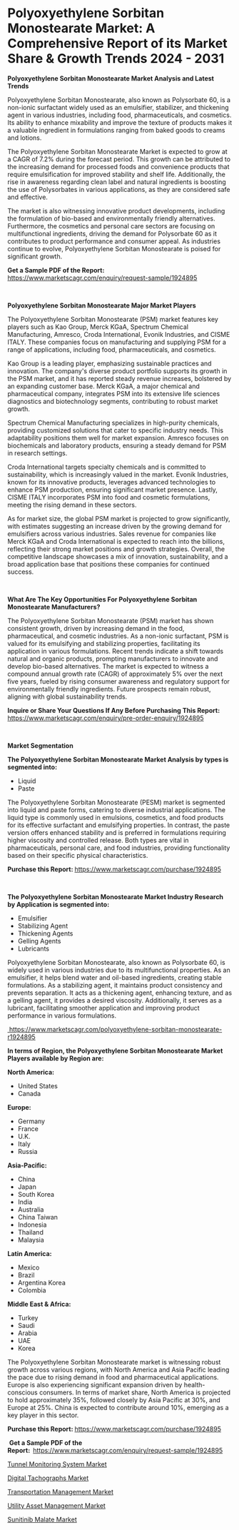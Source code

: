 <p><h1>Polyoxyethylene Sorbitan Monostearate Market: A Comprehensive Report of its Market Share & Growth Trends 2024 - 2031</h1></p><p><strong>Polyoxyethylene Sorbitan Monostearate Market Analysis and Latest Trends</strong></p>
<p><p>Polyoxyethylene Sorbitan Monostearate, also known as Polysorbate 60, is a non-ionic surfactant widely used as an emulsifier, stabilizer, and thickening agent in various industries, including food, pharmaceuticals, and cosmetics. Its ability to enhance mixability and improve the texture of products makes it a valuable ingredient in formulations ranging from baked goods to creams and lotions.</p><p>The Polyoxyethylene Sorbitan Monostearate Market is expected to grow at a CAGR of 7.2% during the forecast period. This growth can be attributed to the increasing demand for processed foods and convenience products that require emulsification for improved stability and shelf life. Additionally, the rise in awareness regarding clean label and natural ingredients is boosting the use of Polysorbates in various applications, as they are considered safe and effective.</p><p>The market is also witnessing innovative product developments, including the formulation of bio-based and environmentally friendly alternatives. Furthermore, the cosmetics and personal care sectors are focusing on multifunctional ingredients, driving the demand for Polysorbate 60 as it contributes to product performance and consumer appeal. As industries continue to evolve, Polyoxyethylene Sorbitan Monostearate is poised for significant growth.</p></p>
<p><strong>Get a Sample PDF of the Report:&nbsp;</strong> <a href="https://www.marketscagr.com/enquiry/request-sample/1924895?utm_campaign=1186&utm_medium=2&utm_source=Github&utm_content=ia&utm_term=24102024&utm_id=polyoxyethylene-sorbitan-monostearate">https://www.marketscagr.com/enquiry/request-sample/1924895</a></p>
<p>&nbsp;</p>
<p><strong>Polyoxyethylene Sorbitan Monostearate Major Market Players</strong></p>
<p><p>The Polyoxyethylene Sorbitan Monostearate (PSM) market features key players such as Kao Group, Merck KGaA, Spectrum Chemical Manufacturing, Amresco, Croda International, Evonik Industries, and CISME ITALY. These companies focus on manufacturing and supplying PSM for a range of applications, including food, pharmaceuticals, and cosmetics.</p><p>Kao Group is a leading player, emphasizing sustainable practices and innovation. The company's diverse product portfolio supports its growth in the PSM market, and it has reported steady revenue increases, bolstered by an expanding customer base. Merck KGaA, a major chemical and pharmaceutical company, integrates PSM into its extensive life sciences diagnostics and biotechnology segments, contributing to robust market growth.</p><p>Spectrum Chemical Manufacturing specializes in high-purity chemicals, providing customized solutions that cater to specific industry needs. This adaptability positions them well for market expansion. Amresco focuses on biochemicals and laboratory products, ensuring a steady demand for PSM in research settings.</p><p>Croda International targets specialty chemicals and is committed to sustainability, which is increasingly valued in the market. Evonik Industries, known for its innovative products, leverages advanced technologies to enhance PSM production, ensuring significant market presence. Lastly, CISME ITALY incorporates PSM into food and cosmetic formulations, meeting the rising demand in these sectors.</p><p>As for market size, the global PSM market is projected to grow significantly, with estimates suggesting an increase driven by the growing demand for emulsifiers across various industries. Sales revenue for companies like Merck KGaA and Croda International is expected to reach into the billions, reflecting their strong market positions and growth strategies. Overall, the competitive landscape showcases a mix of innovation, sustainability, and a broad application base that positions these companies for continued success.</p></p>
<p>&nbsp;</p>
<p><strong>What Are The Key Opportunities For Polyoxyethylene Sorbitan Monostearate Manufacturers?</strong></p>
<p><p>The Polyoxyethylene Sorbitan Monostearate (PSM) market has shown consistent growth, driven by increasing demand in the food, pharmaceutical, and cosmetic industries. As a non-ionic surfactant, PSM is valued for its emulsifying and stabilizing properties, facilitating its application in various formulations. Recent trends indicate a shift towards natural and organic products, prompting manufacturers to innovate and develop bio-based alternatives. The market is expected to witness a compound annual growth rate (CAGR) of approximately 5% over the next five years, fueled by rising consumer awareness and regulatory support for environmentally friendly ingredients. Future prospects remain robust, aligning with global sustainability trends.</p></p>
<p><strong>Inquire or Share Your Questions If Any Before Purchasing This Report:</strong> <a href="https://www.marketscagr.com/enquiry/pre-order-enquiry/1924895?utm_campaign=1186&utm_medium=2&utm_source=Github&utm_content=ia&utm_term=24102024&utm_id=polyoxyethylene-sorbitan-monostearate">https://www.marketscagr.com/enquiry/pre-order-enquiry/1924895</a></p>
<p>&nbsp;</p>
<p><strong>Market Segmentation</strong></p>
<p><strong>The Polyoxyethylene Sorbitan Monostearate Market Analysis by types is segmented into:</strong></p>
<p><ul><li>Liquid</li><li>Paste</li></ul></p>
<p><p>The Polyoxyethylene Sorbitan Monostearate (PESM) market is segmented into liquid and paste forms, catering to diverse industrial applications. The liquid type is commonly used in emulsions, cosmetics, and food products for its effective surfactant and emulsifying properties. In contrast, the paste version offers enhanced stability and is preferred in formulations requiring higher viscosity and controlled release. Both types are vital in pharmaceuticals, personal care, and food industries, providing functionality based on their specific physical characteristics.</p></p>
<p><strong>Purchase this Report:&nbsp;</strong><a href="https://www.marketscagr.com/purchase/1924895?utm_campaign=1186&utm_medium=2&utm_source=Github&utm_content=ia&utm_term=24102024&utm_id=polyoxyethylene-sorbitan-monostearate">https://www.marketscagr.com/purchase/1924895</a></p>
<p>&nbsp;</p>
<p><strong>The Polyoxyethylene Sorbitan Monostearate Market Industry Research by Application is segmented into:</strong></p>
<p><ul><li>Emulsifier</li><li>Stabilizing Agent</li><li>Thickening Agents</li><li>Gelling Agents</li><li>Lubricants</li></ul></p>
<p><p>Polyoxyethylene Sorbitan Monostearate, also known as Polysorbate 60, is widely used in various industries due to its multifunctional properties. As an emulsifier, it helps blend water and oil-based ingredients, creating stable formulations. As a stabilizing agent, it maintains product consistency and prevents separation. It acts as a thickening agent, enhancing texture, and as a gelling agent, it provides a desired viscosity. Additionally, it serves as a lubricant, facilitating smoother application and improving product performance in various formulations.</p></p>
<p><a href="https://www.marketscagr.com/polyoxyethylene-sorbitan-monostearate-r1924895?utm_campaign=1186&utm_medium=2&utm_source=Github&utm_content=ia&utm_term=24102024&utm_id=polyoxyethylene-sorbitan-monostearate">&nbsp;https://www.marketscagr.com/polyoxyethylene-sorbitan-monostearate-r1924895</a></p>
<p><strong>In terms of Region, the Polyoxyethylene Sorbitan Monostearate Market Players available by Region are:</strong></p>
<p>
    <p> <strong> North America: </strong>
        <ul>
            <li>United States</li>
            <li>Canada</li>
        </ul>
        </p> 
    <p> <strong> Europe: </strong>
        <ul>
            <li>Germany</li>
            <li>France</li>
            <li>U.K.</li>
            <li>Italy</li>
            <li>Russia</li>
        </ul>
        </p> 
    <p> <strong> Asia-Pacific: </strong>
        <ul>
            <li>China</li>
            <li>Japan</li>
            <li>South Korea</li>
            <li>India</li>
            <li>Australia</li>
            <li>China Taiwan</li>
            <li>Indonesia</li>
            <li>Thailand</li>
            <li>Malaysia</li>
        </ul>
        </p> 
    <p> <strong> Latin America: </strong>
        <ul>
            <li>Mexico</li>
            <li>Brazil</li>
            <li>Argentina Korea</li>
            <li>Colombia</li>
        </ul>
        </p> 
    <p> <strong> Middle East & Africa: </strong>
        <ul>
            <li>Turkey</li>
            <li>Saudi</li>
            <li>Arabia</li>
            <li>UAE</li>
            <li>Korea</li>
        </ul>
    </p>
    </p>
<p><p>The Polyoxyethylene Sorbitan Monostearate market is witnessing robust growth across various regions, with North America and Asia Pacific leading the pace due to rising demand in food and pharmaceutical applications. Europe is also experiencing significant expansion driven by health-conscious consumers. In terms of market share, North America is projected to hold approximately 35%, followed closely by Asia Pacific at 30%, and Europe at 25%. China is expected to contribute around 10%, emerging as a key player in this sector.</p></p>
<p><strong>Purchase this Report: </strong><a href="https://www.marketscagr.com/purchase/1924895?utm_campaign=1186&utm_medium=2&utm_source=Github&utm_content=ia&utm_term=24102024&utm_id=polyoxyethylene-sorbitan-monostearate">https://www.marketscagr.com/purchase/1924895</a></p>
<p>&nbsp;<strong>Get a Sample PDF of the Report:&nbsp;&nbsp;</strong><a href="https://www.marketscagr.com/enquiry/request-sample/1924895?utm_campaign=1186&utm_medium=2&utm_source=Github&utm_content=ia&utm_term=24102024&utm_id=polyoxyethylene-sorbitan-monostearate">https://www.marketscagr.com/enquiry/request-sample/1924895</a></p>
<p><strong></strong></p>
<p><p><a href="https://www.linkedin.com/pulse/strategic-market-insights-global-tunnel-monitoring-system-qq53f?utm_campaign=1186&utm_medium=2&utm_source=Github&utm_content=ia&utm_term=24102024&utm_id=polyoxyethylene-sorbitan-monostearate">Tunnel Monitoring System Market</a></p><p><a href="https://issuu.com/reportprime-2/docs/digital-tachographs-market-size-203_923c599c14b15f?utm_campaign=1186&utm_medium=2&utm_source=Github&utm_content=ia&utm_term=24102024&utm_id=polyoxyethylene-sorbitan-monostearate">Digital Tachographs Market</a></p><p><a href="https://www.linkedin.com/pulse/transportation-management-market-global-regional-analysis-2024-gpkcf?utm_campaign=1186&utm_medium=2&utm_source=Github&utm_content=ia&utm_term=24102024&utm_id=polyoxyethylene-sorbitan-monostearate">Transportation Management Market</a></p><p><a href="https://www.linkedin.com/pulse/competitive-intelligence-utility-asset-management-market-rmlzf?utm_campaign=1186&utm_medium=2&utm_source=Github&utm_content=ia&utm_term=24102024&utm_id=polyoxyethylene-sorbitan-monostearate">Utility Asset Management Market</a></p><p><a href="https://www.linkedin.com/pulse/sunitinib-malate-market-evolution-key-trends-regional-dynamics-qqbqf?utm_campaign=1186&utm_medium=2&utm_source=Github&utm_content=ia&utm_term=24102024&utm_id=polyoxyethylene-sorbitan-monostearate">Sunitinib Malate Market</a></p></p>